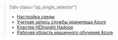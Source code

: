 > [!div class="op_single_selector"]
> * [Настройка среды](../articles/machine-learning/machine-learning-data-science-environment-setup.md)
> * [Учетная запись службы хранилища Azure](../articles/storage/storage-create-storage-account.md)
> * [Кластер HDInsight Hadoop](../articles/machine-learning/machine-learning-data-science-customize-hadoop-cluster.md)
> * [Рабочая область машинного обучения Azure](../articles/machine-learning/machine-learning-create-workspace.md)
> 
> 

